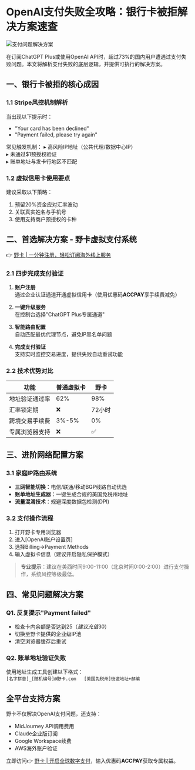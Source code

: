 # OpenAI支付失败全攻略：银行卡被拒解决方案速查

![支付问题解决方案](/0099FF/FFFFFF?text=OpenAI+支付问题速查)

在订阅ChatGPT Plus或使用OpenAI API时，超过73%的国内用户遭遇过支付失败问题。本文将解析支付失败的底层逻辑，并提供可执行的解决方案。

## 一、银行卡被拒的核心成因

### 1.1 Stripe风控机制解析
当出现以下提示时：
- "Your card has been declined"
- "Payment failed, please try again"

常见触发机制：
▸ 高风险IP地址（公共代理/数据中心IP）  
▸ 未通过$1预授权验证  
▸ 账单地址与发卡行地区不匹配

### 1.2 虚拟信用卡使用要点
建议采取以下策略：
1. 预留20%资金应对汇率波动
2. 关联真实姓名与手机号
3. 使用支持商户预授权的卡种

## 二、首选解决方案 - 野卡虚拟支付系统

👉 [野卡 | 一分钟注册，轻松订阅海外线上服务](https://bbtdd.com/yeka)

### 2.1 四步完成支付验证
1. **账户注册**  
   通过企业认证通道开通虚拟信用卡（使用优惠码**ACCPAY**享手续费减免）
   
2. **一键升级服务**  
   在控制台选择"ChatGPT Plus专属通道"

3. **智能路由配置**  
   自动匹配最优代理节点，避免IP黑名单问题

4. **完成支付验证**  
   支持实时监控交易进度，提供失败自动重试功能

### 2.2 技术优势对比
| 功能               | 普通虚拟卡 | 野卡 |
|--------------------|------------|----------|
| 地址验证通过率     | 62%        | 98%      |
| 汇率锁定期         | ❌          | 72小时   |
| 跨境交易手续费     | 3%-5%      | 0%       |
| 专属浏览器支持     | ❌          | ✅        |

## 三、进阶网络配置方案

### 3.1 家庭IP路由系统
- **三网智能切换**：电信/联通/移动BGP线路自动优选
- **账单地址生成器**：一键生成合规的美国免税州地址
- **流量混淆技术**：规避深度数据包检测(DPI)

### 3.2 支付操作流程
1. 打开野卡专用浏览器
2. 进入[OpenAI账户设置页]
3. 选择Billing→Payment Methods
4. 输入虚拟卡信息（建议开启隐私保护模式）

> **专业提示**：建议在美西时间9:00-11:00（北京时间0:00-2:00）进行支付操作，系统风控等级最低。

## 四、常见问题解决方案
### Q1. 反复提示"Payment failed"
- 检查卡内余额是否达到$25（建议充值$30）
- 切换至野卡提供的企业级IP池
- 清空浏览器缓存后重试

### Q2. 账单地址验证失败
使用地址生成工具创建以下格式：  
`[名字拼音]_[随机编号]@野卡.com  
[美国免税州]街道地址+邮编`

## 全平台支持方案
野卡不仅解决OpenAI支付问题，还支持：
- MidJourney API调用费用
- Claude企业版订阅
- Google Workspace续费
- AWS海外账户验证

立即访问👉 [野卡 | 开启全球数字支付](https://bbtdd.com/yeka)，输入优惠码**ACCPAY**获取专属权益。